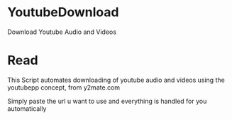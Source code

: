# YoutubeDownload
Download Youtube Audio and Videos

# Read
This Script automates downloading of youtube audio and videos using the youtubepp concept, from y2mate.com

Simply paste the url u want to use and everything is handled for you automatically

